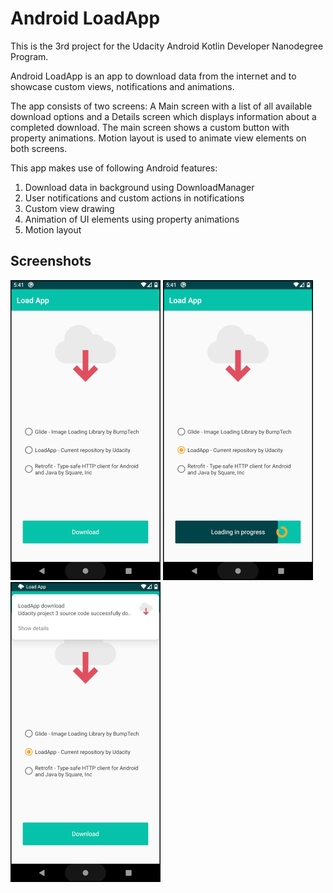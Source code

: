 # Android LoadApp

This is the 3rd project for the Udacity Android Kotlin Developer Nanodegree Program.

Android LoadApp is an app to download data from the internet and to showcase custom
views, notifications and animations.

The app consists of two screens: A Main screen with a list of all available download options
and a Details screen which displays information about a completed download.
The main screen shows a custom button with property animations. Motion layout is used
to animate view elements on both screens.

This app makes use of following Android features:

1. Download data in background using DownloadManager
2. User notifications and custom actions in notifications
3. Custom view drawing
4. Animation of UI elements using property animations
5. Motion layout


## Screenshots

<img src="https://raw.githubusercontent.com/jploz/android-nd-load-app/main/screenshots/Screenshot_1616128870.png" width="240"/> <img src="https://raw.githubusercontent.com/jploz/android-nd-load-app/main/screenshots/Screenshot_1616128878.png" width="240"/> <img src="https://raw.githubusercontent.com/jploz/android-nd-load-app/main/screenshots/Screenshot_1616128982.png" width="240"/>
